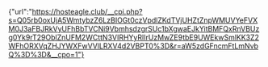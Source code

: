 {"url":"https://hosteagle.club/__cpi.php?s=Q05rb0oxUjA5WmtybzZ6LzBIOGt0czVpdlZKdTVjUHZtZnpWMUVYeFVXM0J3aFBJRkVyUFhBbTVCNi9VbmhsdzgrSUc1bXgwaEJkYitBMFQxRnVBUzg0Yk9rT29OblZnUFM2WCttN3VIRHYyRlIrUzMwZE9tbE9UWEkwSmlKK3Z2WFhORXVqZHJYWXFwVVlLRXV4d2VBPT0%3D&r=aW5zdGFncmFtLmNvbQ%3D%3D&__cpo=1"}

